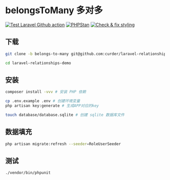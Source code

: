 # belongsToMany 多对多

[![Test Laravel Github action](https://github.com/curder/laravel-relationships-demo/actions/workflows/run-test.yml/badge.svg?branch=belongs-to-many)](https://github.com/curder/laravel-relationships-demo/actions/workflows/run-test.yml?query=branch%3Abelongs-to-many)
[![PHPStan](https://github.com/curder/laravel-relationships-demo/actions/workflows/phpstan.yml/badge.svg?branch=belongs-to-many)](https://github.com/curder/laravel-relationships-demo/actions/workflows/phpstan.yml?query=branch%3Abelongs-to-many)
[![Check & fix styling](https://github.com/curder/laravel-relationships-demo/actions/workflows/php-cs-fixer.yml/badge.svg?branch=belongs-to-many)](https://github.com/curder/laravel-relationships-demo/actions/workflows/php-cs-fixer.yml?query=branch%3Abelongs-to-many)

## 下载

```bash
git clone -b belongs-to-many git@github.com:curder/laravel-relationships-demo.git

cd laravel-relationships-demo
```

## 安装

```bash
composer install -vvv # 安装 PHP 依赖

cp .env.example .env # 创建环境变量
php artisan key:generate # 生成APP对应的key

touch database/database.sqlite # 创建 sqlite 数据库文件
```

## 数据填充

```bash
php artisan migrate:refresh --seeder=RoleUserSeeder
```

## 测试

```bash
./vendor/bin/phpunit
```
